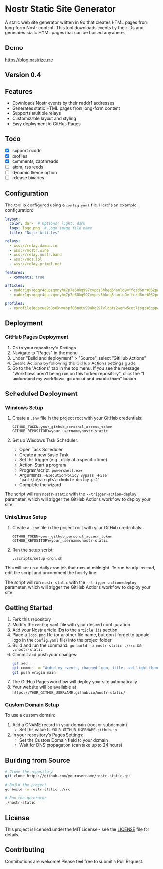 # Nostr Static Site Generator

A static web site generator written in Go that creates HTML pages from long-form Nostr content. This tool downloads events by their IDs and generates static HTML pages that can be hosted anywhere.

## Demo

https://blog.nostrize.me

## Version 0.4

## Features

- Downloads Nostr events by their naddr1 addresses
- Generates static HTML pages from long-form content
- Supports multiple relays
- Customizable layout and styling
- Easy deployment to GitHub Pages

## Todo

- [x] support naddr
- [x] profiles
- [x] comments, zapthreads
- [ ] atom, rss feeds
- [ ] dynamic theme option
- [ ] release binaries

## Configuration

The tool is configured using a `config.yaml` file. Here's an example configuration:

```yaml
layout:
  color: dark  # Options: light, dark
  logo: logo.png  # Logo image file name
  title: "Nostr Articles"

relays:
  - wss://relay.damus.io
  - wss://nostr.wine
  - wss://relay.nostr.band
  - wss://nos.lol
  - wss://relay.primal.net

features:
  - comments: true

articles:
  - naddr1qvzqqqr4gupzqmnyhq7p7e60kq997xvpds5hkeq5hanlq9vffczd6nr9062pqthgqq2j6ezsgu69j7n92cmxxmfsgyeyyvjtxfuk7lwjq6s
  - naddr1qvzqqqr4gupzqmnyhq7p7e60kq997xvpds5hkeq5hanlq9vffczd6nr9062pqthgqq24wmjfwp6rv6t8v935ujfhv4yr2wzzdfz5gl5quve

profiles:
  - nprofile1qqsxue9c8s0kwnaspf03nqtv99akg99lvlcptz2wqnw5cet7jsgza6qpp4mhxue69uhkummn9ekx7mq8k7c9l
```

## Deployment

### GitHub Pages Deployment

1. Go to your repository's Settings
2. Navigate to "Pages" in the menu
3. Under "Build and deployment" > "Source", select "GitHub Actions"
4. Enable Actions by following the [GitHub Actions settings guide](https://docs.github.com/en/repositories/managing-your-repositorys-settings-and-features/enabling-features-for-your-repository/managing-github-actions-settings-for-a-repository#allowing-select-actions-and-reusable-workflows-to-run)
5. Go to the "Actions" tab in the top menu. If you see the message "Workflows aren't being run on this forked repository", click the "I understand my workflows, go ahead and enable them" button

## Scheduled Deployment

### Windows Setup

1. Create a `.env` file in the project root with your GitHub credentials:
   ```
   GITHUB_TOKEN=your_github_personal_access_token
   GITHUB_REPOSITORY=your_username/nostr-static
   ```

2. Set up Windows Task Scheduler:
   - Open Task Scheduler
   - Create a new Basic Task
   - Set the trigger (e.g., daily at a specific time)
   - Action: Start a program
   - Program/script: `powershell.exe`
   - Arguments: `-ExecutionPolicy Bypass -File "path\to\scripts\schedule-deploy.ps1"`
   - Complete the wizard

The script will run `nostr-static` with the `--trigger-action=deploy` parameter, which will trigger the GitHub Actions workflow to deploy your site.

### Unix/Linux Setup

1. Create a `.env` file in the project root with your GitHub credentials:
   ```
   GITHUB_TOKEN=your_github_personal_access_token
   GITHUB_REPOSITORY=your_username/nostr-static
   ```

2. Run the setup script:
   ```bash
   ./scripts/setup-cron.sh
   ```

This will set up a daily cron job that runs at midnight. To run hourly instead, edit the script and uncomment the hourly line.

The script will run `nostr-static` with the `--trigger-action=deploy` parameter, which will trigger the GitHub Actions workflow to deploy your site.

## Getting Started

1. Fork this repository
2. Modify the `config.yaml` file with your desired configuration
3. Add your Nostr article IDs to the `article_ids` section
4. Place a `logo.png` file (or another file name, but don't forget to update logo in the `config.yaml` file) into the project folder
5. Build and run the command: `go build -o nostr-static ./src && ./nostr-static`
6. Commit and push your changes:
   ```bash
   git add .
   git commit -m "Added my events, changed logo, title, and light theme"
   git push origin main
   ```
7. The GitHub Pages workflow will deploy your site automatically
8. Your website will be available at `https://YOUR_GITHUB_USERNAME.github.io/nostr-static/`

### Custom Domain Setup

To use a custom domain:

1. Add a CNAME record in your domain (root or subdomain)
   - Set the value to `YOUR_GITHUB_USERNAME.github.io`
2. In your repository's Pages Settings:
   - Set the Custom Domain field to your domain
   - Wait for DNS propagation (can take up to 24 hours)

## Building from Source

```bash
# Clone the repository
git clone https://github.com/yourusername/nostr-static.git

# Build the project
go build -o nostr-static ./src

# Run the generator
./nostr-static
```

## License

This project is licensed under the MIT License - see the [LICENSE](LICENSE) file for details.

## Contributing

Contributions are welcome! Please feel free to submit a Pull Request. 